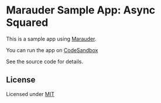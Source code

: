 # Marauder Sample App: Async Squared

This is a sample app using [Marauder](https://github.com/donavon/marauder).

You can run the app on [CodeSandbox](https://githubbox.com/donavon/mdr-sample-squared)

See the source code for details.

## License

Licensed under [MIT](LICENSE)
